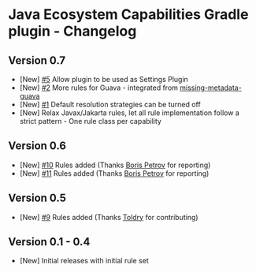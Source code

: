 # Java Ecosystem Capabilities Gradle plugin - Changelog

## Version 0.7
* [New] [#5](https://github.com/jjohannes/java-ecosystem-capabilities/issues/5) Allow plugin to be used as Settings Plugin
* [New] [#2](https://github.com/jjohannes/java-ecosystem-capabilities/issues/2) More rules for Guava - integrated from [missing-metadata-guava](https://github.com/jjohannes/missing-metadata-guava)
* [New] [#1](https://github.com/jjohannes/java-ecosystem-capabilities/issues/1) Default resolution strategies can be turned off
* [New] Relax Javax/Jakarta rules, let all rule implementation follow a strict pattern - One rule class per capability

## Version 0.6
* [New] [#10](https://github.com/jjohannes/java-ecosystem-capabilities/issues/10) Rules added (Thanks [Boris Petrov](https://github.com/boris-petrov) for reporting)
* [New] [#11](https://github.com/jjohannes/java-ecosystem-capabilities/issues/11) Rules added (Thanks [Boris Petrov](https://github.com/boris-petrov) for reporting)

## Version 0.5
* [New] [#9](https://github.com/jjohannes/java-ecosystem-capabilities/issues/9) Rules added (Thanks [Toldry](https://github.com/Toldry) for contributing)

## Version 0.1 - 0.4
* [New] Initial releases with initial rule set
